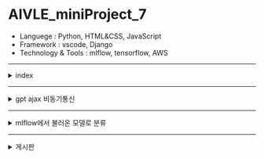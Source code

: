 # AIVLE_miniProject_7
- Languege : Python, HTML&CSS, JavaScript
- Framework : vscode, Django
- Technology & Tools : mlflow, tensorflow, AWS


---
<details>
    <summary>index</summary>
  
![KakaoTalk_20231207_171725968](https://github.com/6eom9eun/AIVLE_miniProject_7/assets/104510730/22785714-8827-4840-9858-59639897557f)

</details>

---

<details>
    <summary>gpt ajax 비동기통신</summary>
  
![KakaoTalk_20231207_171725968_01](https://github.com/6eom9eun/AIVLE_miniProject_7/assets/104510730/97d63f9b-ef1c-40c8-9b6b-7bc0a1e63d9b)

</details>

---

<details>
    <summary>mlflow에서 불러온 모델로 분류</summary>
  
![KakaoTalk_20231207_171725968_02](https://github.com/6eom9eun/AIVLE_miniProject_7/assets/104510730/b15ba10b-dcbf-4fba-a77b-647163de2e28)

</details>


---

<details>
    <summary>게시판</summary>
  
![KakaoTalk_20231207_171725968_03](https://github.com/6eom9eun/AIVLE_miniProject_7/assets/104510730/32d13fbd-2966-411d-b6ab-48c543b92bec)

</details>





